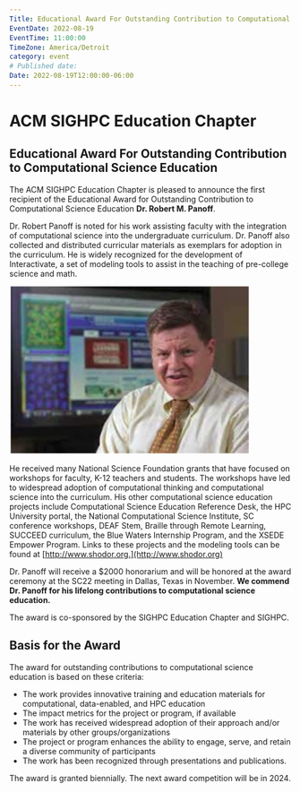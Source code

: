 ```yaml
---
Title: Educational Award For Outstanding Contribution to Computational Science Education
EventDate: 2022-08-19
EventTime: 11:00:00
TimeZone: America/Detroit
category: event
# Published date:
Date: 2022-08-19T12:00:00-06:00
---
```



# ACM SIGHPC Education Chapter

## Educational Award For Outstanding Contribution to Computational Science Education

The ACM SIGHPC Education Chapter is pleased to announce the first recipient of the Educational Award for Outstanding Contribution to Computational Science Education **Dr. Robert M. Panoff**.

Dr. Robert Panoff is noted for his work assisting faculty with the integration of computational science into the undergraduate curriculum. Dr. Panoff also collected and distributed curricular materials as exemplars for adoption in the curriculum. He is widely recognized for the development of Interactivate, a set of modeling tools to assist in the teaching of pre-college science and math.

  
![Robert Panoff](../events/files/panoff.jpg "Robert Panoff")

  
He received many National Science Foundation grants that have focused on workshops for faculty, K-12 teachers and students. The workshops have led to widespread adoption of computational thinking and computational science into the curriculum. His other computational science education projects include Computational Science Education Reference Desk, the HPC University portal, the National Computational Science Institute, SC conference workshops, DEAF Stem, Braille through Remote Learning, SUCCEED curriculum, the Blue Waters Internship Program, and the XSEDE Empower Program. Links to these projects and the modeling tools can be found at [http://www.shodor.org.](http://www.shodor.org)

Dr. Panoff will receive a $2000 honorarium and will be honored at the award ceremony at the SC22 meeting in Dallas, Texas in November. **We commend Dr. Panoff for his lifelong contributions to computational science education.**

The award is co-sponsored by the SIGHPC Education Chapter and SIGHPC.

Basis for the Award
-------------------

The award for outstanding contributions to computational science education is based on these criteria:

*   The work provides innovative training and education materials for computational, data-enabled, and HPC education
*   The impact metrics for the project or program, if available
*   The work has received widespread adoption of their approach and/or materials by other groups/organizations
*   The project or program enhances the ability to engage, serve, and retain a diverse community of participants
*   The work has been recognized through presentations and publications.

The award is granted biennially. The next award competition will be in 2024.
